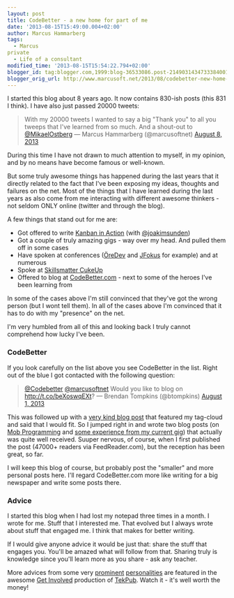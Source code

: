 ```yaml
---
layout: post
title: CodeBetter - a new home for part of me
date: '2013-08-15T15:49:00.004+02:00'
author: Marcus Hammarberg
tags:
  - Marcus
private
  - Life of a consultant
modified_time: '2013-08-15T15:54:22.794+02:00'
blogger_id: tag:blogger.com,1999:blog-36533086.post-2149031434733384001
blogger_orig_url: http://www.marcusoft.net/2013/08/codebetter-new-home-for-part-of-me.html
---
```



<div dir="ltr" style="text-align: left;" trbidi="on">

I started this blog about 8 years ago. It now contains 830-ish posts
(this 831 I think). I have also just passed 20000 tweets:

> With my 20000 tweets I wanted to say a big "Thank you" to all you
> tweeps that I've learned from so much. And a shout-out to
> [@MikaelOstberg](https://twitter.com/MikaelOstberg)
> — Marcus Hammarberg (@marcusoftnet) [August 8,
> 2013](https://twitter.com/marcusoftnet/statuses/365403406258536448)

During this time I have not drawn to much attention to myself, in my
opinion, and by no means have become famous or well-known.

But some truly awesome things has happened during the last years that it
directly related to the fact that I've been exposing my ideas, thoughts
and failures on the net. Most of the things that I have learned during
the last years as also come from me interacting with different awesome
thinkers - not seldom ONLY online (twitter and through the blog).


A few things that stand out for me are:

-   Got offered to write
    <a href="http://bit.ly/theKanbanBook" target="_blank">Kanban in
    Action</a> (with <a href="http://twitter.com/joakimsunden"
    target="_blank">@joakimsunden</a>)
-   Got a couple of truly amazing gigs - way over my head. And pulled
    them off in some cases
-   Have spoken at conferences
    (<a href="http://oredev.org/2013" target="_blank">ÖreDev</a> and
    <a href="http://www.jfokus.se/" target="_blank">JFokus</a> for
    example) and at numerous
-   Spoke at <a
    href="http://skillsmatter.com/podcast/agile-testing/cuke-envy-a-dot-net-programmers-attempt-to-catch-up"
    target="_blank">Skillsmatter CukeUp</a> 
-   Offered to blog at [CodeBetter.com](http://codebetter.com/) - next
    to some of the heroes I've been learning from

<div>

In some of the cases above I'm still convinced that they've got the
wrong person (but I wont tell them). In all of the cases above I'm
convinced that it has to do with my "presence" on the net. 

</div>

<div>



</div>

<div>

I'm very humbled from all of this and looking back I truly cannot
comprehend how lucky I've been. 

</div>

### CodeBetter

<div>

If you look carefully on the list above you see CodeBetter in the list.
Right out of the blue I got contacted with the following question:

</div>

<div>

> [@Codebetter](https://twitter.com/Codebetter)
> [@marcusoftnet](https://twitter.com/marcusoftnet) Would you like to
> blog on <http://t.co/beXoswqEXt>?
> — Brendan Tompkins (@btompkins) [August 1,
> 2013](https://twitter.com/btompkins/statuses/362963570784354304)

</div>

<div>

This was followed up with a <a
href="http://codebetter.com/brendantompkins/2013/08/02/welcome-marcus-hammarberg/"
target="_blank">very kind blog post</a> that featured my tag-cloud and
said that I would fit. So I jumped right in and wrote two blog posts (on
<a
href="http://codebetter.com/marcushammarberg/2013/08/06/mob-programming/"
target="_blank">Mob Programming</a> and <a
href="http://codebetter.com/marcushammarberg/2013/08/13/some-tools-for-improved-focus-improve-teamwork-and-faster-delivery/"
target="_blank">some experience from my current gig</a>) that actually
was quite well received. Suuper nervous, of course, when I first
published the post (47000+ readers via FeedReader.com), but the
reception has been great, so far.

I will keep this blog of course, but probably post the "smaller" and
more personal posts here. I'll regard CodeBetter.com more like writing
for a big newspaper and write some posts there.

### Advice

<div style="text-align: left;">

I started this blog when I had lost my notepad three times in a month. I
wrote for me. Stuff that I interested me. That evolved but I always
wrote about stuff that engaged me. I think that makes for better
writing. 

</div>

<div style="text-align: left;">



</div>

<div style="text-align: left;">

If I would give anyone advice it would be just that: share the stuff
that engages you. You'll be amazed what will follow from that. Sharing
truly is knowledge since you'll learn more as you share - ask any
teacher.    

</div>

</div>

<div>


More advices from some very
<a href="http://www.hanselman.com/" target="_blank">prominent</a>
<a href="http://wekeroad.com/" target="_blank">personalities</a> are
featured in the awesome
<a href="http://tekpub.com/products/get-involved" target="_blank">Get
Involved</a> production of
<a href="http://tekpub.com/" target="_blank">TekPub</a>. Watch it - it's
well worth the money!

</div>

<div>



</div>

</div>
